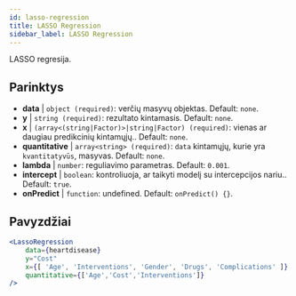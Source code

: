 ```yaml
---
id: lasso-regression
title: LASSO Regression
sidebar_label: LASSO Regression
---
```


LASSO regresija.

## Parinktys

* __data__ | `object (required)`: verčių masyvų objektas. Default: `none`.
* __y__ | `string (required)`: rezultato kintamasis. Default: `none`.
* __x__ | `(array<(string|Factor)>|string|Factor) (required)`: vienas ar daugiau predikcinių kintamųjų.. Default: `none`.
* __quantitative__ | `array<string> (required)`: `data` kintamųjų, kurie yra `kvantitatyvūs`, masyvas. Default: `none`.
* __lambda__ | `number`: reguliavimo parametras. Default: `0.001`.
* __intercept__ | `boolean`: kontroliuoja, ar taikyti modelį su intercepcijos nariu.. Default: `true`.
* __onPredict__ | `function`: undefined. Default: `onPredict() {}`.


## Pavyzdžiai

```jsx live
<LassoRegression
    data={heartdisease} 
    y="Cost"
    x={[ 'Age', 'Interventions', 'Gender', 'Drugs', 'Complications' ]}
    quantitative={['Age','Cost','Interventions']}
/>
```


